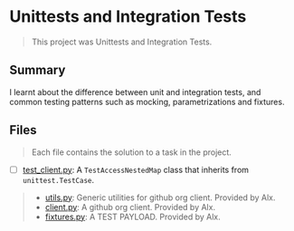 # Unittests and Integration Tests

> This project was Unittests and Integration Tests.

## Summary

I learnt about the difference between unit and integration tests, and common testing patterns such as mocking, parametrizations and fixtures.

## Files

> Each file contains the solution to a task in the project.

- [ ] [test_client.py](https://github.com/Ebube-Ochemba/alx-backend-python/blob/main/0x03-Unittests_and_integration_tests/test_client.py): A `TestAccessNestedMap` class that inherits from `unittest.TestCase`.

> - [utils.py](./utils.py): Generic utilities for github org client. Provided by Alx.
> - [client.py](./client.py): A github org client. Provided by Alx.
> - [fixtures.py](./fixtures.py): A TEST PAYLOAD. Provided by Alx.
